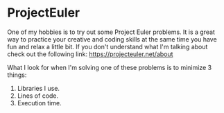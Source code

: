 # ProjectEuler
One of my hobbies is to try out some Project Euler problems. 
It is a great way to practice your creative and coding skills at the same time you have fun and relax a little bit.
If you don't understand what I'm talking about check out the following link:
https://projecteuler.net/about

What I look for when I'm solving one of these problems is to minimize 3 things:
1. Libraries I use.
2. Lines of code.
3. Execution time.
